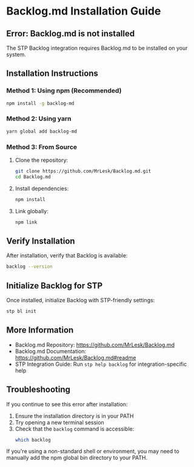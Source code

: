 # Backlog.md Installation Guide

## Error: Backlog.md is not installed

The STP Backlog integration requires Backlog.md to be installed on your system.

## Installation Instructions

### Method 1: Using npm (Recommended)

```bash
npm install -g backlog-md
```

### Method 2: Using yarn

```bash
yarn global add backlog-md
```

### Method 3: From Source

1. Clone the repository:
   ```bash
   git clone https://github.com/MrLesk/Backlog.md.git
   cd Backlog.md
   ```

2. Install dependencies:
   ```bash
   npm install
   ```

3. Link globally:
   ```bash
   npm link
   ```

## Verify Installation

After installation, verify that Backlog is available:

```bash
backlog --version
```

## Initialize Backlog for STP

Once installed, initialize Backlog with STP-friendly settings:

```bash
stp bl init
```

## More Information

- Backlog.md Repository: https://github.com/MrLesk/Backlog.md
- Backlog.md Documentation: https://github.com/MrLesk/Backlog.md#readme
- STP Integration Guide: Run `stp help backlog` for integration-specific help

## Troubleshooting

If you continue to see this error after installation:

1. Ensure the installation directory is in your PATH
2. Try opening a new terminal session
3. Check that the `backlog` command is accessible:
   ```bash
   which backlog
   ```

If you're using a non-standard shell or environment, you may need to manually add the npm global bin directory to your PATH.
